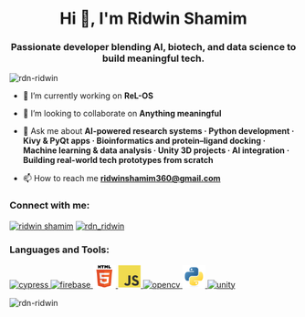 <h1 align="center">Hi 👋, I'm Ridwin Shamim</h1>
<h3 align="center">Passionate developer blending AI, biotech, and data science to build meaningful tech.</h3>

<p align="left"> <img src="https://komarev.com/ghpvc/?username=rdn-ridwin&label=Profile%20views&color=0e75b6&style=flat" alt="rdn-ridwin" /> </p>

- 🔭 I’m currently working on **ReL-OS**

- 👯 I’m looking to collaborate on **Anything meaningful**

- 💬 Ask me about **AI-powered research systems · Python development · Kivy & PyQt apps · Bioinformatics and protein–ligand docking · Machine learning & data analysis · Unity 3D projects · AI integration · Building real-world tech prototypes from scratch**

- 📫 How to reach me **ridwinshamim360@gmail.com**

<h3 align="left">Connect with me:</h3>
<p align="left">
<a href="https://linkedin.com/in/ridwin shamim" target="blank"><img align="center" src="https://raw.githubusercontent.com/rahuldkjain/github-profile-readme-generator/master/src/images/icons/Social/linked-in-alt.svg" alt="ridwin shamim" height="30" width="40" /></a>
<a href="https://instagram.com/rdn_ridwin" target="blank"><img align="center" src="https://raw.githubusercontent.com/rahuldkjain/github-profile-readme-generator/master/src/images/icons/Social/instagram.svg" alt="rdn_ridwin" height="30" width="40" /></a>
</p>

<h3 align="left">Languages and Tools:</h3>
<p align="left"> <a href="https://www.cypress.io" target="_blank" rel="noreferrer"> <img src="https://raw.githubusercontent.com/simple-icons/simple-icons/6e46ec1fc23b60c8fd0d2f2ff46db82e16dbd75f/icons/cypress.svg" alt="cypress" width="40" height="40"/> </a> <a href="https://firebase.google.com/" target="_blank" rel="noreferrer"> <img src="https://www.vectorlogo.zone/logos/firebase/firebase-icon.svg" alt="firebase" width="40" height="40"/> </a> <a href="https://www.w3.org/html/" target="_blank" rel="noreferrer"> <img src="https://raw.githubusercontent.com/devicons/devicon/master/icons/html5/html5-original-wordmark.svg" alt="html5" width="40" height="40"/> </a> <a href="https://developer.mozilla.org/en-US/docs/Web/JavaScript" target="_blank" rel="noreferrer"> <img src="https://raw.githubusercontent.com/devicons/devicon/master/icons/javascript/javascript-original.svg" alt="javascript" width="40" height="40"/> </a> <a href="https://opencv.org/" target="_blank" rel="noreferrer"> <img src="https://www.vectorlogo.zone/logos/opencv/opencv-icon.svg" alt="opencv" width="40" height="40"/> </a> <a href="https://www.python.org" target="_blank" rel="noreferrer"> <img src="https://raw.githubusercontent.com/devicons/devicon/master/icons/python/python-original.svg" alt="python" width="40" height="40"/> </a> <a href="https://unity.com/" target="_blank" rel="noreferrer"> <img src="https://www.vectorlogo.zone/logos/unity3d/unity3d-icon.svg" alt="unity" width="40" height="40"/> </a> </p>

<p><img align="center" src="https://github-readme-stats.vercel.app/api/top-langs?username=rdn-ridwin&show_icons=true&locale=en&layout=compact" alt="rdn-ridwin" /></p>
